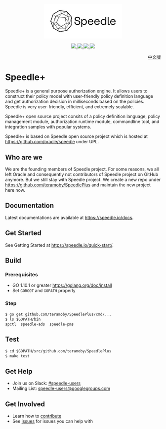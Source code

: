 <p align="center">
    <img src="/docs/images/Speedle_logo_b.svg" height="50%" width="50%" class="center"/>
</p>
<p align="center">
    <a href="https://join.slack.com/t/speedleproject/shared_invite/enQtNTUzODM3NDY0ODE2LTg0ODc0NzQ1MjVmM2NiODVmMThkMmVjNmMyODA0ZWJjZjQ3NDc2MjdlMzliN2U4MDRkZjhlYzYzMDEyZTgxMGQ">
        <img src="https://img.shields.io/badge/slack-speedle-red.svg">
    </a>
    <a href="https://github.com/teramoby/SpeedlePlus/tags">
        <img src="https://img.shields.io/github/tag/teramoby/SpeedlePlus.svg">
    </a>
    <a href="https://github.com/teramoby/SpeedlePlus/issues">
        <img src="https://img.shields.io/github/issues/teramoby/SpeedlePlus.svg">
    </a>
    <a href="https://goreportcard.com/report/github.com/teramoby/SpeedlePlus">
        <img src="https://goreportcard.com/badge/github.com/teramoby/SpeedlePlus">
    </a>
</p>

<p align="right">
<a href="README.zh-cn.md">中文版</a>
</p>

# Speedle+

Speedle+ is a general purpose authorization engine. It allows users to construct their policy model with user-friendly policy definition language and get authorization decision in milliseconds based on the policies. Speedle is very user-friendly, efficient, and extremely scalable. 

Speedle+ open source project consits of a policy definition language, policy management module, authorization runtime module, commandline tool, and integration samples with popular systems.

Speedle+ is based on Speedle open source project which is hosted at https://github.com/oracle/speedle under UPL.

## Who are we

We are the founding members of Speedle project. For some reasons, we all left Oracle and consequently not contributors of Speedle project on GitHub anymore. But we still stay with Speedle project. We create a new repo under https://github.com/teramoby/SpeedlePlus and maintain the new project here now.

## Documentation

Latest documentations are available at <https://speedle.io/docs>.

## Get Started

See Getting Started at <https://speedle.io/quick-start/>.

## Build

### Prerequisites

-   GO 1.10.1 or greater <https://golang.org/doc/install>
-   Set `GOROOT` and `GOPATH` properly

### Step

```
$ go get github.com/teramoby/SpeedlePlus/cmd/...
$ ls $GOPATH/bin
spctl  speedle-ads  speedle-pms
```

## Test

```
$ cd $GOPATH/src/github.com/teramoby/SpeedlePlus
$ make test
```

## Get Help

-   Join us on Slack: [#speedle-users](https://join.slack.com/t/speedleproject/shared_invite/enQtNTUzODM3NDY0ODE2LTg0ODc0NzQ1MjVmM2NiODVmMThkMmVjNmMyODA0ZWJjZjQ3NDc2MjdlMzliN2U4MDRkZjhlYzYzMDEyZTgxMGQ)
-   Mailing List: speedle-users@googlegroups.com

## Get Involved

-   Learn how to [contribute](CONTRIBUTING.md)
-   See [issues](https://github.com/oracle/speedle/issues) for issues you can help with
